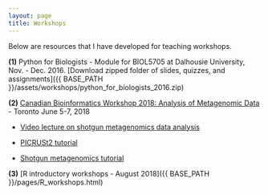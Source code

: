 ```yaml
---
layout: page
title: Workshops
---
```


Below are resources that I have developed for teaching workshops.

**(1)** Python for Biologists - Module for BIOL5705 at Dalhousie University, Nov. - Dec. 2016. [Download zipped folder of slides, quizzes, and assignments]({{ BASE_PATH }}/assets/workshops/python_for_biologists_2016.zip)

**(2)** [Canadian Bioinformatics Workshop 2018: Analysis of Metagenomic Data](https://github.com/bioinformaticsdotca/Metagenomics_2018/blob/master/main_metagenomics.md) - Toronto June 5-7, 2018  
     
* [Video lecture on shotgun metagenomics data analysis](https://www.youtube.com/watch?v=O3Gek4BkR-A&list=PL3izGL6oi0S_mH1C79CQNjVgCZy56WFoq&index=4)   
    
* [PICRUSt2 tutorial](https://github.com/LangilleLab/microbiome_helper/wiki/CBW-2018-PICRUSt2-Tutorial)    
    
* [Shotgun metagenomics tutorial](https://github.com/LangilleLab/microbiome_helper/wiki/CBW-2018-Metagenomic-Taxonomic-and-Functional-Composition-Tutorial)    
  
**(3)** [R introductory workshops - August 2018]({{ BASE_PATH }}/pages/R_workshops.html)  
